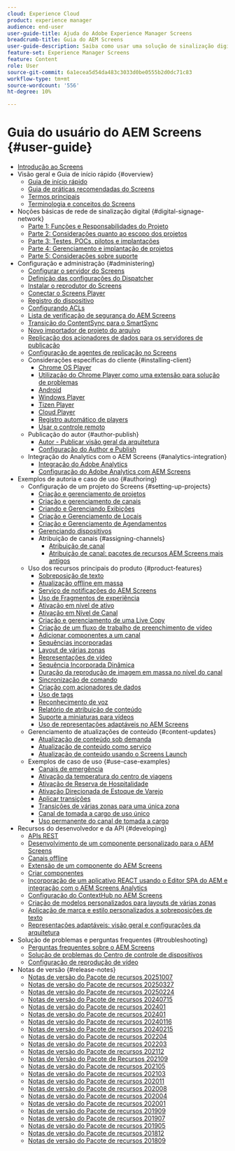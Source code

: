 ```yaml
---
cloud: Experience Cloud
product: experience manager
audience: end-user
user-guide-title: Ajuda do Adobe Experience Manager Screens
breadcrumb-title: Guia do AEM Screens
user-guide-description: Saiba como usar uma solução de sinalização digital que permite publicar experiências e interações digitais dinâmicas e interativas.
feature-set: Experience Manager Screens
feature: Content
role: User
source-git-commit: 6a1ecea5d54da483c3033d0be0555b2d0dc71c83
workflow-type: tm+mt
source-wordcount: '556'
ht-degree: 10%

---
```



# Guia do usuário do AEM Screens {#user-guide}

+ [Introdução ao Screens](aem-screens-introduction.md)
+ Visão geral e Guia de início rápido {#overview}
   + [Guia de início rápido](kickstart-for-aem-screens.md)
   + [Guia de práticas recomendadas do Screens](https://experienceleague.adobe.com/pt-br/docs/experience-manager-screens/using/about-guide)
   + [Termos principais](screens-glossary.md)
   + [Terminologia e conceitos do Screens](screens-concepts-feature-video-understand.md)
+ Noções básicas de rede de sinalização digital {#digital-signage-network}
   + [Parte 1: Funções e Responsabilidades do Projeto](project-roles-responsibilities.md)
   + [Parte 2: Considerações quanto ao escopo dos projetos](project-considerations.md)
   + [Parte 3: Testes, POCs, pilotos e implantações](testing-pocs-pilots-rollouts.md)
   + [Parte 4: Gerenciamento e implantação de projetos](project-management-and-deployment.md)
   + [Parte 5: Considerações sobre suporte](support-considerations.md)
+ Configuração e administração {#administering}
   + [Configurar o servidor do Screens](configuring-screens-introduction.md)
   + [Definição das configurações do Dispatcher](dispatcher-configurations-aem-screens.md)
   + [Instalar o reprodutor do Screens](installing-screens-player.md)
   + [Conectar o Screens Player](working-with-screens-player.md)
   + [Registro do dispositivo](device-registration.md)
   + [Configurando ACLs](setting-up-acls.md)
   + [Lista de verificação de segurança do AEM Screens](security-checklist.md)
   + [Transição do ContentSync para o SmartSync](smartsync.md)
   + [Novo importador de projeto do arquivo](project-importer.md)
   + [Replicação dos acionadores de dados para os servidores de publicação](replicating-data-triggers.md)
   + [Configuração de agentes de replicação no Screens](configure-screens-replication.md)
   + Considerações específicas do cliente {#installing-client}
      + [Chrome OS Player](implementing-chrome-os-player.md)
      + [Utilização do Chrome Player como uma extensão para solução de problemas](using-chrome-player-as-an-extension.md)
      + [Android](implementing-android-player.md)
      + [Windows Player](implementing-windows-player.md)
      + [Tizen Player](tizen-player.md)
      + [Cloud Player](implementing-cloud-player.md)
      + [Registro automático de players](auto-registration-players.md)
      + [Usar o controle remoto](implementing-remote-control.md)
   + Publicação do autor {#author-publish}
      + [Autor - Publicar visão geral da arquitetura](author-publish-architecture-overview.md)
      + [Configuração do Author e Publish](author-and-publish.md)
   + Integração do Analytics com o AEM Screens {#analytics-integration}
      + [Integração do Adobe Analytics](adobe-analytics-integration-aem-screens.md)
      + [Configuração do Adobe Analytics com AEM Screens](configuring-adobe-analytics-aem-screens.md)
+ Exemplos de autoria e caso de uso {#authoring}
   + Configuração de um projeto do Screens {#setting-up-projects}
      + [Criação e gerenciamento de projetos](creating-a-screens-project.md)
      + [Criação e gerenciamento de canais](managing-channels.md)
      + [Criando e Gerenciando Exibições](managing-displays.md)
      + [Criação e Gerenciamento de Locais](managing-locations.md)
      + [Criação e Gerenciamento de Agendamentos](managing-schedules.md)
      + [Gerenciando dispositivos](managing-devices.md)
      + Atribuição de canais {#assigning-channels}
         + [Atribuição de canal](channel-assignment-latest-fp.md)
         + [Atribuição de canal: pacotes de recursos AEM Screens mais antigos](channel-assignment.md)
   + Uso dos recursos principais do produto {#product-features}
      + [Sobreposição de texto](text-overlay.md)
      + [Atualização offline em massa](bulk-offline-update.md)
      + [Serviço de notificações do AEM Screens](screens-notifications-service.md)
      + [Uso de Fragmentos de experiência](experience-fragments-in-screens.md)
      + [Ativação em nível de ativo](asset-level-scheduling.md)
      + [Ativação em Nível de Canal](channel-level-activation.md)
      + [Criação e gerenciamento de uma Live Copy](managing-livecopy.md)
      + [Criação de um fluxo de trabalho de preenchimento de vídeo](creating-a-video-padding-workflow.md)
      + [Adicionar componentes a um canal](adding-components-to-a-channel.md)
      + [Sequências incorporadas](embedded-sequences.md)
      + [Layout de várias zonas](multi-zone-layout-aem-screens.md)
      + [Representações de vídeo](generating-renditions.md)
      + [Sequência Incorporada Dinâmica](dynamic-embedded-sequences.md)
      + [Duração da reprodução de imagem em massa no nível do canal](channel-level-image-playback.md)
      + [Sincronização de comando](using-command-sync.md)
      + [Criação com acionadores de dados](authoring-data-triggers.md)
      + [Uso de tags](tagging.md)
      + [Reconhecimento de voz](voice-recognition.md)
      + [Relatório de atribuição de conteúdo](content-assignment-report.md)
      + [Suporte a miniaturas para vídeos](thumbnail-support.md)
      + [Uso de representações adaptáveis no AEM Screens](using-adaptive-renditions.md)
   + Gerenciamento de atualizações de conteúdo {#content-updates}
      + [Atualização de conteúdo sob demanda](on-demand-content.md)
      + [Atualização de conteúdo como serviço](content-update-as-a-service.md)
      + [Atualização de conteúdo usando o Screens Launch](launches.md)
   + Exemplos de caso de uso {#use-case-examples}
      + [Canais de emergência](emergency-channel.md)
      + [Ativação da temperatura do centro de viagens](local-temperature-activation.md)
      + [Ativação de Reserva de Hospitalidade](hospitality-reservation-activation.md)
      + [Ativação Direcionada de Estoque de Varejo](retail-inventory-activation.md)
      + [Aplicar transições](applying-transitions.md)
      + [Transições de várias zonas para uma única zona](multizone-to-singlezone.md)
      + [Canal de tomada a cargo de uso único](single-use-takeover-channel.md)
      + [Uso permanente do canal de tomada a cargo](perpetual-takeover-channel.md)
+ Recursos do desenvolvedor e da API {#developing}
   + [APIs REST](rest-api.md)
   + [Desenvolvimento de um componente personalizado para o AEM Screens](developing-custom-component-tutorial-develop.md)
   + [Canais offline](offline-channels.md)
   + [Extensão de um componente do AEM Screens](extending-component-tutorial-develop.md)
   + [Criar componentes](creating-components.md)
   + [Incorporação de um aplicativo REACT usando o Editor SPA do AEM e integração com o AEM Screens Analytics](embedding-react-app.md)
   + [Configuração do ContextHub no AEM Screens](configuring-context-hub.md)
   + [Criação de modelos personalizados para layouts de várias zonas](creating-custom-templates-multizone-layouts.md)
   + [Aplicação de marca e estilo personalizados a sobreposições de texto](custom-branding-text-overlays.md)
   + [Representações adaptáveis: visão geral e configurações da arquitetura](/help/user-guide/adaptive-renditions.md)
+ Solução de problemas e perguntas frequentes {#troubleshooting}
   + [Perguntas frequentes sobre o AEM Screens](aem-screens-faqs.md)
   + [Solução de problemas do Centro de controle de dispositivos](monitoring-screens.md)
   + [Configuração de reprodução de vídeo](troubleshoot-videos.md)
+ Notas de versão {#release-notes}
   + [Notas de versão do Pacote de recursos 20251007](release-notes-fp-20251007.md)
   + [Notas de versão do Pacote de recursos 20250327](release-notes-fp-20250327.md)
   + [Notas de versão do Pacote de recursos 20250224](release-notes-fp-20250224.md)
   + [Notas de versão do Pacote de recursos 20240715](release-notes-fp-20240715.md)
   + [Notas de versão do Pacote de recursos 202401](release-notes-fp-20250215.md)
   + [Notas de versão do Pacote de recursos 202401](release-notes-fp-202401.md)
   + [Notas de versão do Pacote de recursos 20240116](release-notes-fp-20240116.md)
   + [Notas de versão do Pacote de recursos 20240215](release-notes-fp-20240215.md)
   + [Notas de versão do Pacote de recursos 202204](release-notes-fp-202204.md)
   + [Notas de versão do Pacote de recursos 202203](release-notes-fp-202203.md)
   + [Notas de versão do Pacote de recursos 202112](release-notes-fp-202112.md)
   + [Notas de Versão do Pacote de Recursos 202109](release-notes-fp-202109.md)
   + [Notas de versão do Pacote de recursos 202105](release-notes-fp-202105.md)
   + [Notas de versão do Pacote de recursos 202103](release-notes-fp-202103.md)
   + [Notas de versão do Pacote de recursos 202011](release-notes-fp-202011.md)
   + [Notas de versão do Pacote de recursos 202008](release-notes-fp-202008.md)
   + [Notas de versão do Pacote de recursos 202004](release-notes-fp-202004.md)
   + [Notas de versão do Pacote de recursos 202001](release-notes-fp-202001.md)
   + [Notas de versão do Pacote de recursos 201909](release-notes-fp-201909.md)
   + [Notas de versão do Pacote de recursos 201907](release-notes-fp-201907.md)
   + [Notas de versão do Pacote de recursos 201905](screens-release-notes-fp-201905.md)
   + [Notas de versão do Pacote de recursos 201812](release-notes-fp-201812.md)
   + [Notas de versão do Pacote de recursos 201809](screens-release-notes.md)
